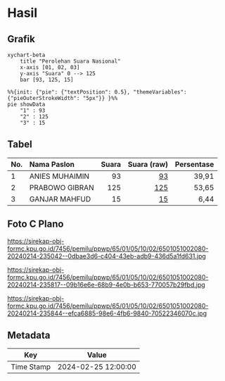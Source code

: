 # Hasil

## Grafik

```mermaid
xychart-beta
    title "Perolehan Suara Nasional"
    x-axis [01, 02, 03]
    y-axis "Suara" 0 --> 125
    bar [93, 125, 15]
```

```mermaid
%%{init: {"pie": {"textPosition": 0.5}, "themeVariables": {"pieOuterStrokeWidth": "5px"}} }%%
pie showData
    "1" : 93
    "2" : 125
    "3" : 15
```

## Tabel

| No. | Nama Paslon    | Suara | Suara (raw) | Persentase |
|:--- |:-------------- | -----:| -----------:| ----------:|
| 1   | ANIES MUHAIMIN | 93    | [93][p-1]   | 39,91      |
| 2   | PRABOWO GIBRAN | 125   | [125][p-2]  | 53,65      |
| 3   | GANJAR MAHFUD  | 15    | [15][p-3]   | 6,44       |


[p-1]: https://github.com/gigit-pemilu/pemilu-2024/blob/main/pilpres/hitung-suara/sub/65-kalimantan-utara/sub/01-bulungan/sub/05-tanjung-selor/sub/1002-tanjung-selor-hilir/sub/080-tps/sub/paslon-1.txt
[p-2]: https://github.com/gigit-pemilu/pemilu-2024/blob/main/pilpres/hitung-suara/sub/65-kalimantan-utara/sub/01-bulungan/sub/05-tanjung-selor/sub/1002-tanjung-selor-hilir/sub/080-tps/sub/paslon-2.txt
[p-3]: https://github.com/gigit-pemilu/pemilu-2024/blob/main/pilpres/hitung-suara/sub/65-kalimantan-utara/sub/01-bulungan/sub/05-tanjung-selor/sub/1002-tanjung-selor-hilir/sub/080-tps/sub/paslon-3.txt

## Foto C Plano

https://sirekap-obj-formc.kpu.go.id/7456/pemilu/ppwp/65/01/05/10/02/6501051002080-20240214-235042--0dbae3d6-c404-43eb-adb9-436d5a1fd631.jpg

https://sirekap-obj-formc.kpu.go.id/7456/pemilu/ppwp/65/01/05/10/02/6501051002080-20240214-235817--09b16e6e-68b9-4e0b-b653-770057b29fbd.jpg

https://sirekap-obj-formc.kpu.go.id/7456/pemilu/ppwp/65/01/05/10/02/6501051002080-20240214-235844--efca6885-98e6-4fb6-9840-70522346070c.jpg


## Metadata

| Key        | Value               |
| ---------- | ------------------- |
| Time Stamp | 2024-02-25 12:00:00 |




